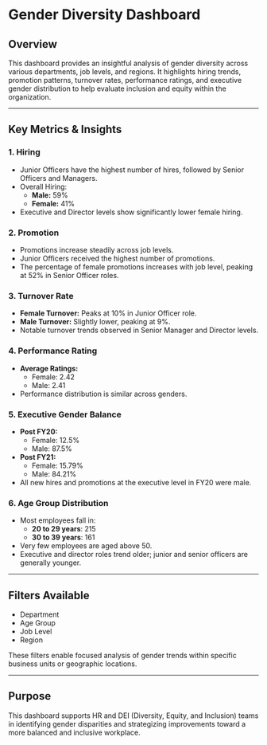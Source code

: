 # Gender Diversity Dashboard

## Overview
This dashboard provides an insightful analysis of gender diversity across various departments, job levels, and regions. It highlights hiring trends, promotion patterns, turnover rates, performance ratings, and executive gender distribution to help evaluate inclusion and equity within the organization.

---

## Key Metrics & Insights

### 1. Hiring
- Junior Officers have the highest number of hires, followed by Senior Officers and Managers.
- Overall Hiring:
  - **Male:** 59%
  - **Female:** 41%
- Executive and Director levels show significantly lower female hiring.

### 2. Promotion
- Promotions increase steadily across job levels.
- Junior Officers received the highest number of promotions.
- The percentage of female promotions increases with job level, peaking at 52% in Senior Officer roles.

### 3. Turnover Rate
- **Female Turnover:** Peaks at 10% in Junior Officer role.
- **Male Turnover:** Slightly lower, peaking at 9%.
- Notable turnover trends observed in Senior Manager and Director levels.

### 4. Performance Rating
- **Average Ratings:**
  - Female: 2.42
  - Male: 2.41
- Performance distribution is similar across genders.

### 5. Executive Gender Balance
- **Post FY20:**
  - Female: 12.5%
  - Male: 87.5%
- **Post FY21:**
  - Female: 15.79%
  - Male: 84.21%
- All new hires and promotions at the executive level in FY20 were male.

### 6. Age Group Distribution
- Most employees fall in:
  - **20 to 29 years**: 215
  - **30 to 39 years**: 161
- Very few employees are aged above 50.
- Executive and director roles trend older; junior and senior officers are generally younger.

---

## Filters Available
- Department
- Age Group
- Job Level
- Region

These filters enable focused analysis of gender trends within specific business units or geographic locations.

---

## Purpose
This dashboard supports HR and DEI (Diversity, Equity, and Inclusion) teams in identifying gender disparities and strategizing improvements toward a more balanced and inclusive workplace.
